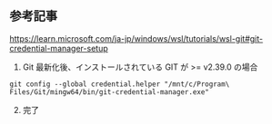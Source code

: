 ## 参考記事

https://learn.microsoft.com/ja-jp/windows/wsl/tutorials/wsl-git#git-credential-manager-setup


1. Git 最新化後、インストールされている GIT が >= v2.39.0 の場合
```
git config --global credential.helper "/mnt/c/Program\ Files/Git/mingw64/bin/git-credential-manager.exe"
```

2. 完了
